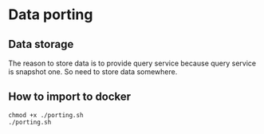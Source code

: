 # Data porting

## Data storage

The reason to store data is to provide query service because query service is snapshot one. So need to store data somewhere.

## How to import to docker

```
chmod +x ./porting.sh
./porting.sh
